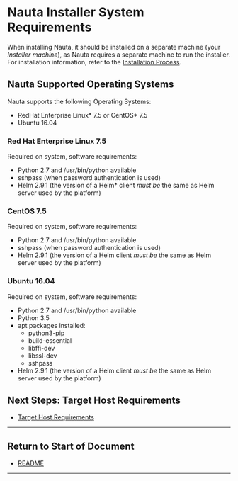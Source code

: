 # Nauta Installer System Requirements 

When installing Nauta, it should be installed on a separate machine (your _Installer machine_), as Nauta requires a separate machine to run the installer. For installation information, refer to the [Installation Process](../Installation_Process/IP.md).

## Nauta Supported Operating Systems

Nauta supports the following Operating Systems: 
  * RedHat Enterprise Linux* 7.5 or CentOS* 7.5
  * Ubuntu 16.04
   
### Red Hat Enterprise Linux 7.5

Required on system, software requirements:
  * Python 2.7 and /usr/bin/python available
  * sshpass (when password authentication is used)
  * Helm 2.9.1 (the version of a Helm* client _must be_ the same as Helm server used by the platform)
   
### CentOS 7.5

Required on system, software requirements:
  * Python 2.7 and /usr/bin/python available
  * sshpass (when password authentication is used)
  * Helm 2.9.1 (the version of a Helm client _must be_ the same as Helm server used by the platform)
  
### Ubuntu 16.04

Required on system, software requirements:
  * Python 2.7 and /usr/bin/python available
  * Python 3.5
  * apt packages installed:
    - python3-pip
    - build-essential
    - libffi-dev
    - libssl-dev
    - sshpass
  * Helm 2.9.1 (the version of a Helm client _must be_ the same as Helm server used by the platform)

## Next Steps: Target Host Requirements

* [Target Host Requirements](../Target_Host_Requirements/THR.md)

----------------------

## Return to Start of Document

* [README](../README.md)

----------------------




